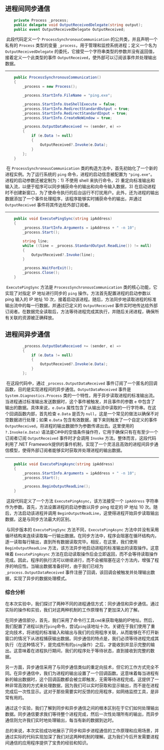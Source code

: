 ## 进程间同步通信



```csharp
    private Process _process;
    public delegate void OutputReceivedDelegate(string output);
	public event OutputReceivedDelegate OutputReceived;
```
​	此段代码定义一个 `ProcessSynchronousCommunication` 的公共类，并且声明一个私有的 `Process` 类型的变量 `_process`，用于管理和监控系统进程；定义一个名为 `OutputReceivedDelegate` 的委托，它接受一个字符串类型的参数并没有返回值，接着定义一个此类型的事件 `OutputReceived`，使外部可以订阅该事件并处理输出数据。

---

```csharp
    public ProcessSynchronousCommunication()
    {
        _process = new Process();

        _process.StartInfo.FileName = "ping.exe";

        _process.StartInfo.UseShellExecute = false;
        _process.StartInfo.RedirectStandardOutput = true; 
        _process.StartInfo.RedirectStandardInput = true; 
        _process.StartInfo.CreateNoWindow = true;

        _process.OutputDataReceived += (sender, e) =>
        {
            if (e.Data != null) 
            {
                OutputReceived?.Invoke(e.Data); 
            }
        };
    }
```
​	在 `ProcessSynchronousCommunication` 类的构造方法中，首先初始化了一个新的进程实例。为了运行系统的 `ping` 命令，进程的启动信息被配置为 `"ping.exe"`。进程的启动参数还被定制为：1) 不使用 shell 来执行命令，2) 重定向标准输出和输入流，以便于程序可以同步捕获命令的输出和向命令输入数据，3) 在启动进程时不创建新窗口，为了使命令执行的后台运行不打扰用户。此外，还为进程的输出数据添加了一个事件处理程序，该程序能够实时捕获命令的输出，并通过 `OutputReceived` 事件将其传达给外部订阅者。

---

```csharp
    public void ExecutePingSync(string ipAddress)
    {
        _process.StartInfo.Arguments = ipAddress + " -n 10";
        _process.Start();

        string line;
        while ((line = _process.StandardOutput.ReadLine()) != null)
        {
            OutputReceived?.Invoke(line);
        }

        _process.WaitForExit();
        _process.Close();
    }
```
​	`ExecutePingSync` 方法是 `ProcessSynchronousCommunication` 类的核心功能，它实现了对指定 IP 地址进行同步的 `ping` 操作。方法首先配置进程的启动参数以 ping 输入的 IP 地址 10 次，接着启动该进程。随后，方法同步地读取进程的标准输出流中的每一行数据，并通过已定义的 `OutputReceived` 事件实时地传达给外部订阅者。在数据完全读取后，方法等待进程完成其执行，并随后关闭进程，确保所有关联的资源被正确释放。








## 进程间异步通信



```csharp
        _process.OutputDataReceived += (sender, e) =>
        {
            if (e.Data != null)
            {
                OutputReceived?.Invoke(e.Data);
            }
        };
```

​	在这段代码中，通过 `_process.OutputDataReceived` 事件订阅了一个匿名的回调函数，目的是实现进程间的异步通信。`OutputDataReceived` 事件是 `System.Diagnostics.Process` 类的一个特性，用于异步读取进程的标准输出流。当进程通过标准输出发送数据时，这个事件被触发，并且事件的参数 `e` 中包含了输出的数据。具体来说，`e.Data` 属性包含了从输出流中读取的一行字符串。在这个回调函数内部，首先检查 `e.Data` 是否为 `null`，这是一个常见的做法以确保不对空数据进行处理；如果 `e.Data` 包含有效数据，接下来则触发了一个自定义的事件 `OutputReceived`，将进程的输出数据作为参数传递出去。这里使用的 `?.Invoke(e.Data)` 语法是C#中的空值条件操作符，它用于确保只有在有至少一个订阅者订阅 `OutputReceived` 事件时才会调用 `Invoke` 方法。整体而言，这段代码利用了.NET Framework提供的事件机制，实现了一个灵活且高效的进程间异步通信模型，使得外部订阅者能够实时获取并处理进程的输出数据。

---

```csharp
    public void ExecutePingAsync(string ipAddress)
    {
        _process.StartInfo.Arguments = ipAddress + " -n 10";
        _process.Start();

        _process.BeginOutputReadLine();
    }
```

​	这段代码定义了一个方法 `ExecutePingAsync`，该方法接受一个 `ipAddress` 字符串作为参数。首先，方法设置进程的启动参数以异步 ping 给定的 IP 地址 10 次。随后，方法启动该进程并调用 `BeginOutputReadLine`，这使得进程开始异步读取输出数据，这是与同步方法最大的区别。

​	与同步版本的 `ExecutePingSync` 方法不同，`ExecutePingAsync` 方法中并没有采用循环结构来连续读取每一行输出数据。在同步方法中，程序会阻塞在循环结构内，逐一读取每行输出，直到所有数据读取完毕。相反，在这里，我们使用 `BeginOutputReadLine` 方法，该方法异步地启动进程的标准输出的读取操作。这意味着 `ExecutePingAsync` 方法在启动读取操作后会立即返回，而不会等待读取操作完成。因此，程序的执行流可以继续进行，而不会被阻塞在这个方法内，增强了程序的响应性。当输出数据准备好时，由于我们已经为 `_process.OutputDataReceived` 事件注册了回调，该回调会被触发并处理输出数据，实现了异步的数据处理模式。



### **综合分析**

在本次实验中，我们探讨了两种不同的进程通信方式：同步通信和异步通信。通过实际的操作和实验，我们对这两种机制的工作原理有了更加深入的了解。

在同步通信部分，首先，我们采用了命令行工具`cmd`来获取电脑的IP地址。然后，我们配置了进程以执行`ping`命令，尝试`ping`该地址十次。关键在于我们使用了重定向技术，将进程的标准输入和输出与我们的应用程序关联，从而能够在不打开新窗口的情况下从进程捕获输出数据。同步通信的特点是，我们必须等待进程完成其执行（在这种情况下，是完成所有的`ping`操作）之后，才能收到并显示完整的输出。这意味着在进程执行期间，我们的程序处于等待状态，直到接收到完整的数据。

另一方面，异步通信采用了与同步通信类似的重定向技术，但它的工作方式完全不同。在异步通信中，我们为进程的输出设置了一个回调函数。这意味着每当进程有新的输出数据时，这个回调函数都会被立即触发，无需等待进程完成。这提供了一种非常高效的方式来处理数据，因为我们可以实时获取和显示输出，而不是在进程完成后一次性显示。这对于那些需要实时反馈的应用程序，如网络监控工具，是非常有用的。

通过这个实验，我们了解到同步和异步通信之间的根本区别在于它们如何处理输出数据。同步通信要求我们等待整个进程完成，然后一次性处理所有的输出，而异步通信则允许我们实时地处理输出，每当有新的数据到达时。

总的来说，本次实验成功地展示了同步和异步进程通信的工作原理和应用场景，并通过实际的代码实现加深了我们对这两种机制的理解。这为我们今后开发需要进程间通信的应用程序提供了宝贵的经验和知识。
